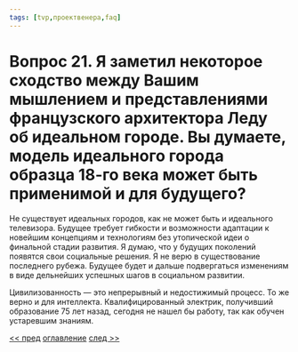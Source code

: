 ```yaml
---
tags: [tvp,проектвенера,faq]
---
```

# Вопрос 21. Я заметил некоторое сходство между Вашим мышлением и представлениями французского архитектора Леду об идеальном городе. Вы думаете, модель идеального города образца 18-го века может быть применимой и для будущего?

Не существует идеальных городов, как не может быть и идеального телевизора. Будущее требует гибкости и возможности адаптации к новейшим концепциям и технологиям без утопической идеи о финальной стадии развития. Я думаю, что у будущих поколений появятся свои социальные решения. Я не верю в существование последнего рубежа. Будущее будет и дальше подвергаться изменениям в виде дельнейших успешных шагов в социальном развитии.

Цивилизованность — это непрерывный и недостижимый процесс. То же верно и для интеллекта. Квалифицированный электрик, получивший образование 75 лет назад, сегодня не нашел бы работу, так как обучен устаревшим знаниям.

[<< пред](Вопрос%2020.%20Какова,%20на%20Ваш%20взгляд,%20связь%20между%20жителем%20и%20местом%20его%20проживания.md) [оглавление](FAQ%20%D0%BF%D0%BE%20%D0%BF%D1%80%D0%BE%D0%B5%D0%BA%D1%82%D1%83%20%C2%AB%D0%92%D0%B5%D0%BD%D0%B5%D1%80%D0%B0%C2%BB.md) [след >>](Вопрос%2022.%20Что,%20на%20Ваш%20взгляд,%20может%20стать%20самым%20тяжелым%20технологическим%20препятствием%20на%20пути%20к%20строительству%20циркулярного%20города.md)
